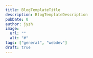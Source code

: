 ```yaml
---
title: BlogTemplateTitle
description: BlogTemplateDescription
pubDate: 0
author: jyzh
image:
  url: ""
  alt: "#"
tags: ["general", "webdev"]
draft: true
---
```

